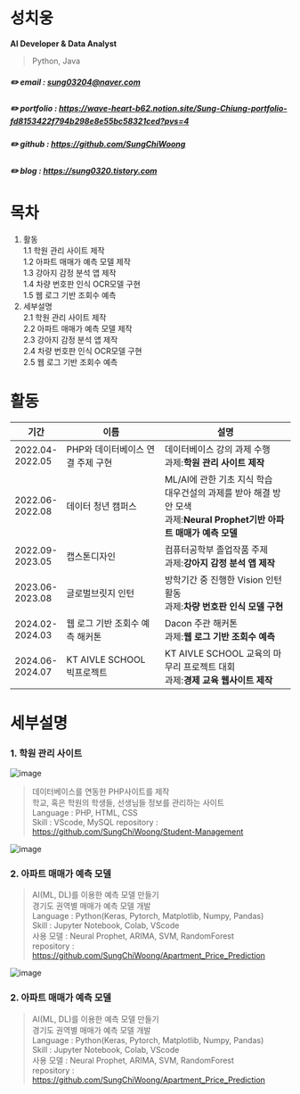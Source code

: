# 성치웅

**AI Developer & Data Analyst**

>Python, Java

##### :pencil2: email : sung03204@naver.com
##### :pencil2: portfolio : https://wave-heart-b62.notion.site/Sung-Chiung-portfolio-fd8153422f794b298e8e55bc58321ced?pvs=4
##### :pencil2: github : https://github.com/SungChiWoong
##### :pencil2: blog : https://sung0320.tistory.com

# 목차
1. 활동
   <br>1.1 학원 관리 사이트 제작
   <br>1.2 아파트 매매가 예측 모델 제작
   <br>1.3 강아지 감정 분석 앱 제작
   <br>1.4 차량 번호판 인식 OCR모델 구현
   <br>1.5 웹 로그 기반 조회수 예측
2. 세부설명
   <br>2.1 학원 관리 사이트 제작
   <br>2.2 아파트 매매가 예측 모델 제작
   <br>2.3 강아지 감정 분석 앱 제작
   <br>2.4 차량 번호판 인식 OCR모델 구현
   <br>2.5 웹 로그 기반 조회수 예측

# 활동
|기간|이름|설명|
|------|---|---|
|2022.04-<br>2022.05|PHP와 데이터베이스 연결 주제 구현|데이터베이스 강의 과제 수행<br>과제:**학원 관리 사이트 제작**|
|2022.06-<br>2022.08|데이터 청년 캠퍼스|ML/AI에 관한 기초 지식 학습<br>대우건설의 과제를 받아 해결 방안 모색<br>과제:**Neural Prophet기반 아파트 매매가 예측 모델**|
|2022.09-<br>2023.05|캡스톤디자인|컴퓨터공학부 졸업작품 주제<br>과제:**강아지 감정 분석 앱 제작**|
|2023.06-<br>2023.08|글로벌브릿지 인턴|방학기간 중 진행한 Vision 인턴활동<br>과제:**차량 번호판 인식 모델 구현**|
|2024.02-<br>2024.03|웹 로그 기반 조회수 예측 해커톤|Dacon 주관 해커톤<br>과제:**웹 로그 기반 조회수 예측**|
|2024.06-<br>2024.07|KT AIVLE SCHOOL 빅프로젝트|KT AIVLE SCHOOL 교육의 마무리 프로젝트 대회<br>과제:**경제 교육 웹사이트 제작**|
   
# 세부설명

### 1. 학원 관리 사이트
![image](https://github.com/SungChiWoong/SungChiWoong/assets/123548388/ecb506c1-4081-4caf-9c77-7fafd1cd0dda)

> 데이터베이스를 연동한 PHP사이트를 제작<br>
> 학교, 혹은 학원의 학생들, 선생님들 정보를 관리하는 사이트<br>
> Language : PHP, HTML, CSS<br>
> Skill : VScode, MySQL
> repository : https://github.com/SungChiWoong/Student-Management<br>

![image](https://github.com/SungChiWoong/SungChiWoong/assets/123548388/ecb506c1-4081-4caf-9c77-7fafd1cd0dda)
### 2. 아파트 매매가 예측 모델
> AI(ML, DL)를 이용한 예측 모델 만들기<br>
> 경기도 권역별 매매가 예측 모델 개발<br>
> Language : Python(Keras, Pytorch, Matplotlib, Numpy, Pandas)<br>
> Skill : Jupyter Notebook, Colab, VScode<br>
> 사용 모델 : Neural Prophet, ARIMA, SVM, RandomForest<br>
> repository : https://github.com/SungChiWoong/Apartment_Price_Prediction<br>

![image](https://github.com/SungChiWoong/SungChiWoong/assets/123548388/ecb506c1-4081-4caf-9c77-7fafd1cd0dda)
### 2. 아파트 매매가 예측 모델
> AI(ML, DL)를 이용한 예측 모델 만들기<br>
> 경기도 권역별 매매가 예측 모델 개발<br>
> Language : Python(Keras, Pytorch, Matplotlib, Numpy, Pandas)<br>
> Skill : Jupyter Notebook, Colab, VScode<br>
> 사용 모델 : Neural Prophet, ARIMA, SVM, RandomForest<br>
> repository : https://github.com/SungChiWoong/Apartment_Price_Prediction<br>


